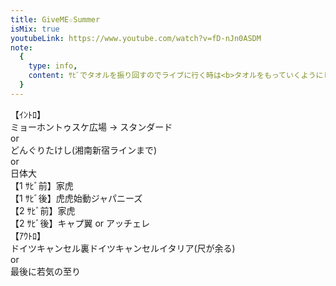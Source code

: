 ```yaml
---
title: GiveME☆Summer
isMix: true
youtubeLink: https://www.youtube.com/watch?v=fD-nJn0ASDM
note:
  {
    type: info,
    content: ｻﾋﾞでタオルを振り回すのでライブに行く時は<b>タオルをもっていくようにしましょう</b>。,
  }
---
```


【ｲﾝﾄﾛ】<br />
<t s=18>ミョーホントゥスケ広場 -> スタンダード</t><br />
or<br />
<t s=17>どんぐりたけし(湘南新宿ラインまで)</t><br />
or<br />
<t s=19>日体大</t><br />
<t s=64>【1 ｻﾋﾞ前】</t>家虎<br />
<t s=90>【1 ｻﾋﾞ後】</t>虎虎始動ジャパニーズ<br />
<t s=131>【2 ｻﾋﾞ前】</t>家虎<br />
<t s=156>【2 ｻﾋﾞ後】</t>キャプ翼 or アッチェレ<br />
<t s=221>【ｱｳﾄﾛ】</t><br />
ドイツキャンセル裏ドイツキャンセルイタリア(尺が余る)<br />
or<br />
最後に若気の至り
